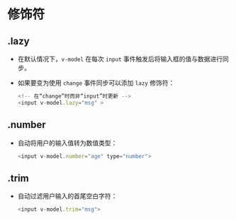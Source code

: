 # 修饰符

## .lazy

  - 在默认情况下，`v-model` 在每次 `input` 事件触发后将输入框的值与数据进行同步。

  - 如果要变为使用 `change` 事件同步可以添加 `lazy` 修饰符：

    ```javascript
    <!-- 在“change”时而非“input”时更新 -->
    <input v-model.lazy="msg" >
    ```

## .number

  - 自动将用户的输入值转为数值类型：

    ```javascript
    <input v-model.number="age" type="number">
    ```

## .trim

  - 自动过滤用户输入的首尾空白字符：

    ```javascript
    <input v-model.trim="msg">
    ```
